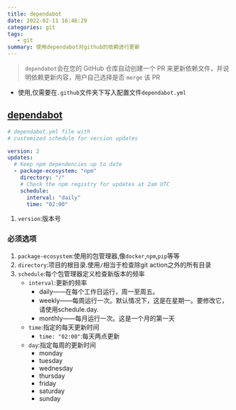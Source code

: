 ```yaml
---
title: dependabot
date: 2022-02-11 16:46:29
categories: git
tags:
   - git
summary: 使用dependabot对github的依赖进行更新
---
```


>`dependabot`会在您的 GitHub 仓库自动创建一个 PR 来更新依赖文件，并说明依赖更新内容，用户自己选择是否 `merge` 该 PR

* 使用,仅需要在`.github`文件夹下写入配置文件`dependabot.yml`

## [dependabot](https://docs.github.com/en/code-security/supply-chain-security/keeping-your-dependencies-updated-automatically/configuration-options-for-dependency-updates#about-the-dependabotyml-file)

```yml
# dependabot.yml file with
# customized schedule for version updates

version: 2
updates:
  # Keep npm dependencies up to date
  - package-ecosystem: "npm"
    directory: "/"
    # Check the npm registry for updates at 2am UTC
    schedule:
      interval: "daily"
      time: "02:00"
```

1. `version`:版本号

### 必须选项

1. `package-ecosystem`:使用的包管理器,像`docker`,`npm`,`pip`等等
2. `directory`:项目的根目录.使用`/`相当于检查除git action之外的所有目录
3. `schedule`:每个包管理器定义检查新版本的频率
   * `interval`:更新的频率
      * daily——在每个工作日运行，周一至周五。
      * weekly——每周运行一次。默认情况下，这是在星期一。要修改它，请使用schedule.day.
      * monthly——每月运行一次。这是一个月的第一天
   * `time`:指定的每天更新时间
      * `time: "02:00"`:每天两点更新
   * `day`:指定每周的更新时间
      * monday
      * tuesday
      * wednesday
      * thursday
      * friday
      * saturday
      * sunday

